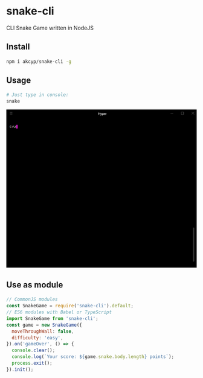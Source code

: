 # snake-cli

CLI Snake Game written in NodeJS

## Install

```bash
npm i akcyp/snake-cli -g
```

## Usage

```bash
# Just type in console:
snake
```

![Example ss](snake-cli.gif)

## Use as module

```js
// CommonJS modules
const SnakeGame = require('snake-cli').default;
// ES6 modules with Babel or TypeScript
import SnakeGame from 'snake-cli';
const game = new SnakeGame({
  moveThroughWall: false,
  difficulty: 'easy',
}).on('gameOver', () => {
  console.clear();
  console.log(`Your score: ${game.snake.body.length} points`);
  process.exit();
}).init();
```
